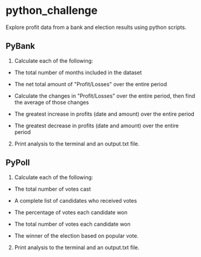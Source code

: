 # python_challenge

Explore profit data from a bank and election results using python scripts.

## PyBank
1. Calculate each of the following:
  * The total number of months included in the dataset

  * The net total amount of "Profit/Losses" over the entire period

  * Calculate the changes in "Profit/Losses" over the entire period, then find the average of those changes

  * The greatest increase in profits (date and amount) over the entire period
  
  * The greatest decrease in profits (date and amount) over the entire period
  
2. Print analysis to the terminal and an output.txt file.

## PyPoll
1. Calculate each of the following:
  * The total number of votes cast

  * A complete list of candidates who received votes

  * The percentage of votes each candidate won

  * The total number of votes each candidate won

  * The winner of the election based on popular vote.
  
2. Print analysis to the terminal and an output.txt file.

